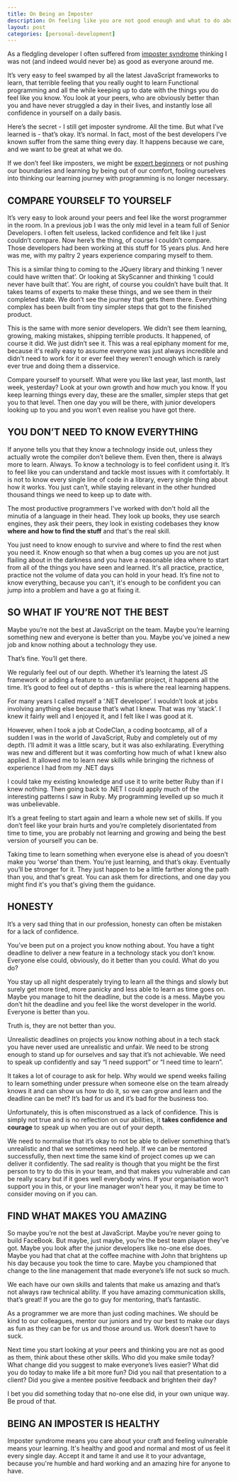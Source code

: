 ```yaml
---
title: On Being an Imposter
description: On feeling like you are not good enough and what to do about it.
layout: post
categories: [personal-development]
---
```

As a fledgling developer I often suffered from [imposter syndrome](https://en.wikipedia.org/wiki/Impostor_syndrome) thinking I was not (and indeed would never be) as good as everyone around me.

It’s very easy to feel swamped by all the latest JavaScript frameworks to learn, that terrible feeling that you really ought to learn Functional programming and all the while keeping up to date with the things you do feel like you know. You look at your peers, who are obviously better than you and have never struggled a day in their lives, and instantly lose all confidence in yourself on a daily basis.

Here’s the secret - I still get imposter syndrome. All the time. But what I’ve learned is - that’s okay. It’s normal. In fact, most of the best developers I’ve known suffer from the same thing every day. It happens because we care, and we want to be great at what we do.

If we don’t feel like imposters, we might be [expert beginners](https://daedtech.com/how-developers-stop-learning-rise-of-the-expert-beginner/) or not pushing our boundaries and learning by being out of our comfort, fooling ourselves into thinking our learning journey with programming is no longer necessary.

## COMPARE YOURSELF TO YOURSELF
It’s very easy to look around your peers and feel like the worst programmer in the room. In a previous job I was the only mid level in a team full of Senior Developers. I often felt useless, lacked confidence and felt like I just couldn’t compare. Now here’s the thing, of course I couldn’t compare. Those developers had been working at this stuff for 15 years plus. And here was me, with my paltry 2 years experience comparing myself to them.

This is a similar thing to coming to the JQuery library and thinking ‘I never could have written that’. Or looking at SkyScanner and thinking ‘I could never have built that’. You are right, of course you couldn’t have built that. It takes teams of experts to make these things, and we see them in their completed state. We don’t see the journey that gets them there. Everything complex has been built from tiny simpler steps that got to the finished product.

This is the same with more senior developers. We didn’t see them learning, growing, making mistakes, shipping terrible products. It happened, of course it did. We just didn’t see it. This was a real epiphany moment for me, because it's really easy to assume everyone was just always incredible and didn't need to work for it or ever feel they weren't enough which is rarely ever true and doing them a disservice.

Compare yourself to yourself. What were you like last year, last month, last week, yesterday? Look at your own growth and how much you know. If you keep learning things every day, these are the smaller, simpler steps that get you to that level. Then one day you will be there, with junior developers looking up to you and you won’t even realise you have got there.

## YOU DON’T NEED TO KNOW EVERYTHING
If anyone tells you that they know a technology inside out, unless they actually wrote the compiler don’t believe them. Even then, there is always more to learn. Always. To know a technology is to feel confident using it. It’s to feel like you can understand and tackle most issues with it comfortably. It is not to know every single line of code in a library, every single thing about how it works. You just can’t, while staying relevant in the other hundred thousand things we need to keep up to date with.

The most productive programmers I've worked with don't hold all the minutia of a language in their head. They look up books, they use search engines, they ask their peers, they look in existing codebases they know **where and how to find the stuff** and that's the real skill.

You just need to know enough to survive and where to find the rest when you need it. Know enough so that when a bug comes up you are not just flailing about in the darkness and you have a reasonable idea where to start from all of the things you have seen and learned. It's all practice, practice, practice not the volume of data you can hold in your head. It’s fine not to know everything, because you can't, it's enough to be confident you can jump into a problem and have a go at fixing it.

## SO WHAT IF YOU’RE NOT THE BEST
Maybe you’re not the best at JavaScript on the team. Maybe you’re learning something new and everyone is better than you. Maybe you’ve joined a new job and know nothing about a technology they use.

That’s fine. You’ll get there.

We regularly feel out of our depth. Whether it’s learning the latest JS framework or adding a feature to an unfamiliar project, it happens all the time. It’s good to feel out of depths - this is where the real learning happens.

For many years I called myself a ‘.NET developer’. I wouldn’t look at jobs involving anything else because that’s what I knew. That was my ‘stack’. I knew it fairly well and I enjoyed it, and I felt like I was good at it.

However, when I took a job at CodeClan, a coding bootcamp, all of a sudden I was in the world of JavaScript, Ruby and completely out of my depth. I’ll admit it was a little scary, but it was also exhilarating. Everything was new and different but it was comforting how much of what I knew also applied. It allowed me to learn new skills while bringing the richness of experience I had from my .NET days

I could take my existing knowledge and use it to write better Ruby than if I knew nothing. Then going back to .NET I could apply much of the interesting patterns I saw in Ruby. My programming levelled up so much it was unbelievable.

It’s a great feeling to start again and learn a whole new set of skills. If you don’t feel like your brain hurts and you’re completely disorientated from time to time, you are probably not learning and growing and being the best version of yourself you can be.

Taking time to learn something when everyone else is ahead of you doesn’t make you ‘worse’ than them. You’re just learning, and that’s okay. Eventually you’ll be stronger for it. They just happen to be a little farther along the path than you, and that's great. You can ask them for directions, and one day you might find it's you that's giving them the guidance.

## HONESTY
It’s a very sad thing that in our profession, honesty can often be mistaken for a lack of confidence.

You’ve been put on a project you know nothing about. You have a tight deadline to deliver a new feature in a technology stack you don’t know. Everyone else could, obviously, do it better than you could. What do you do?

You stay up all night desperately trying to learn all the things and slowly but surely get more tired, more panicky and less able to learn as time goes on. Maybe you manage to hit the deadline, but the code is a mess. Maybe you don’t hit the deadline and you feel like the worst developer in the world. Everyone is better than you.

Truth is, they are not better than you.

Unrealistic deadlines on projects you know nothing about in a tech stack you have never used are unrealistic and unfair. We need to be strong enough to stand up for ourselves and say that it’s not achievable. We need to speak up confidently and say “I need support” or “I need time to learn”.

It takes a lot of courage to ask for help. Why would we spend weeks failing to learn something under pressure when someone else on the team already knows it and can show us how to do it, so we can grow and learn and the deadline can be met? It’s bad for us and it’s bad for the business too.

Unfortunately, this is often misconstrued as a lack of confidence. This is simply not true and is no reflection on our abilities, it **takes confidence and courage** to speak up when you are out of your depth.

We need to normalise that it’s okay to not be able to deliver something that’s unrealistic and that we sometimes need help. If we can be mentored successfully, then next time the same kind of project comes up we can deliver it confidently. The sad reality is though that you might be the first person to try to do this in your team, and that makes you vulnerable and can be really scary but if it goes well everybody wins. If your organisation won't support you in this, or your line manager won't hear you, it may be time to consider moving on if you can.

## FIND WHAT MAKES YOU AMAZING
So maybe you’re not the best at JavaScript. Maybe you’re never going to build FaceBook. But maybe, just maybe, you’re the best team player they’ve got. Maybe you look after the junior developers like no-one else does. Maybe you had that chat at the coffee machine with John that brightens up his day because you took the time to care. Maybe you championed that change to the line management that made everyone’s life not suck so much.

We each have our own skills and talents that make us amazing and that’s not always raw technical ability. If you have amazing communication skills, that’s great! If you are the go to guy for mentoring, that’s fantastic.

As a programmer we are more than just coding machines. We should be kind to our colleagues, mentor our juniors and try our best to make our days as fun as they can be for us and those around us. Work doesn’t have to suck.

Next time you start looking at your peers and thinking you are not as good as them, think about these other skills. Who did you make smile today? What change did you suggest to make everyone’s lives easier? What did you do today to make life a bit more fun? Did you nail that presentation to a client? Did you give a mentee positive feedback and brighten their day?

I bet you did something today that no-one else did, in your own unique way. Be proud of that.

## BEING AN IMPOSTER IS HEALTHY
Imposter syndrome means you care about your craft and feeling vulnerable means your learning. It's healthy and good and normal and most of us feel it every single day. Accept it and tame it and use it to your advantage, because you're humble and hard working and an amazing hire for anyone to have.
